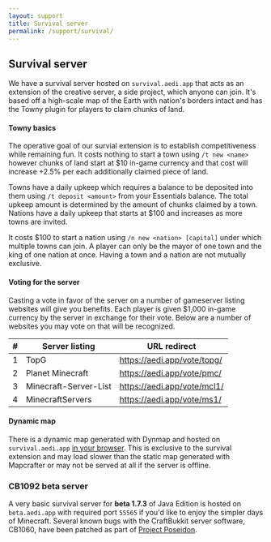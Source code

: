 ```yaml
---
layout: support
title: Survival server
permalink: /support/survival/
---
```


<section id="survivalServer">
	<div class="page-header">
		<h1>Survival server</h1>
	</div>
	<p>We have a survival server hosted on <code>survival.aedi.app</code> that acts as an extension of the creative server, a side project, which anyone can join.  It's based off a high-scale map of the Earth with nation's borders intact and has the Towny plugin for players to claim chunks of land.</p>
	<h4>Towny basics</h4>
	<p>The operative goal of our survial extension is to establish competitiveness while remaining fun. It costs nothing to start a town using <code>/t new &lt;name&gt;</code> however chunks of land start at $10 in-game currency and that cost will increase +2.5% per each additionally claimed piece of land.</p>
	<p>Towns have a daily upkeep which requires a balance to be deposited into them using <code>/t deposit &lt;amount&gt;</code> from your Essentials balance.  The total upkeep amount is determined by the amount of chunks claimed by a town.  Nations have a daily upkeep that starts at $100 and increases as more towns are invited.</p>
	<p>It costs $100 to start a nation using <code>/n new &lt;nation&gt; [capital]</code> under which multiple towns can join. A player can only be the mayor of one town and the king of one nation at once. Having a town and a nation are not mutually exclusive.</p>
	<h4>Voting for the server</h4>
	<p>Casting a vote in favor of the server on a number of gameserver listing websites will give you benefits.  Each player is given $1,000 in-game currency by the server in exchange for their vote.  Below are a number of websites you may vote on that will be recognized.</p>
	<table class="table table-bordered table-striped">
		<thead>
			<tr>
				<th>#</th>
				<th>Server listing</th>
				<th>URL redirect</th>
			</tr>
		</thead>
		<tbody>
			<tr>
				<td>1</td>
				<td>TopG</td>
				<td><a href="/vote/topg" target="_blank">https://aedi.app/vote/topg/</a></td>
			</tr>
			<tr>
				<td>2</td>
				<td>Planet Minecraft</td>
				<td><a href="/vote/pmc" target="_blank">https://aedi.app/vote/pmc/</a></td>
			</tr>
			<tr>
				<td>3</td>
				<td>Minecraft-Server-List</td>
				<td><a href="/vote/mcl1" target="_blank">https://aedi.app/vote/mcl1/</a></td>
			</tr>
			<tr>
				<td>4</td>
				<td>MinecraftServers</td>
				<td><a href="/vote/ms1" target="_blank">https://aedi.app/vote/ms1/</a></td>
			</tr>
		</tbody>
	</table>
	<h4>Dynamic map</h4>
	<p>There is a dynamic map generated with Dynmap and hosted on <code>survival.aedi.app</code> <a href="https://survival.aedi.app/" target="_blank">in your browser</a>.  This is exclusive to the survival extension and may load slower than the static map generated with Mapcrafter or may not be served at all if the server is offline.</p>
	<h3>CB1092 beta server</h3>
	<p>A very basic survival server for <b>beta 1.7.3</b> of Java Edition is hosted on <code>beta.aedi.app</code> with required port <code>55565</code> if you'd like to enjoy the simpler days of Minecraft.  Several known bugs with the CraftBukkit server software, CB1060, have been patched as part of <a href="https://github.com/RhysB/Project-Poseidon" target="_blank">Project Poseidon</a>.</p>
</section>
